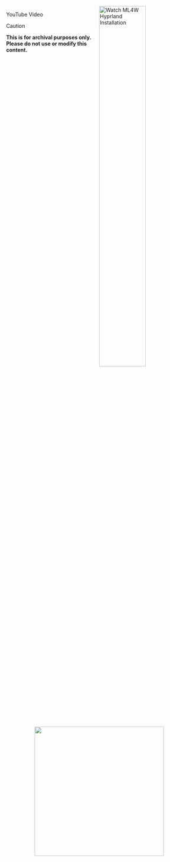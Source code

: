 <a href="https://www.youtube.com/watch?v=siy2vL94yd0" target="_blank">
  <img
    src="https://img.youtube.com/vi/siy2vL94yd0/mqdefault.jpg"
    alt="Watch ML4W Hyprland Installation"
    width="50%"
    align="right"
  />
</a>


YouTube Video 


> [!CAUTION]
> **This is for archival purposes only. Please do not use or modify this content.**

<br>

<p align="center">
<a href="https://discord.com/invite/8NJWstnUHd">
<img src="https://invidget.switchblade.xyz/8NJWstnUHd" width="350">
</a>
</p>
